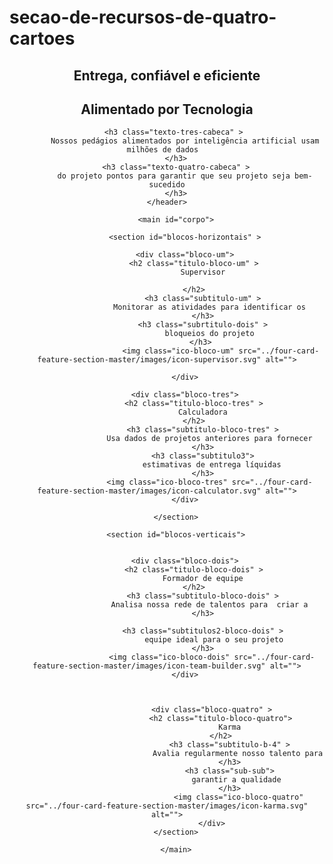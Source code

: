 # secao-de-recursos-de-quatro-cartoes
<!DOCTYPE html>
<html lang="pt-br">
<head>
    <meta charset="UTF-8">
    <meta http-equiv="X-UA-Compatible" content="IE=edge">
    <meta name="viewport" content="width=device-width, initial-scale=1.0">
    <title>Seção de recursos de quatro cartões</title>
    <link rel="shortcut icon" href="../four-card-feature-section-master/images/favicon-32x32.png" type="image/x-icon">
    <link rel="stylesheet" href="style.css">
</head>
<body>
    <header id="cabeca"> 
        <h2 class="texto-um-cabeca" >
            Entrega, confiável e eficiente
        </h2>
        <h2 class="texto-dois-cabeca"  >  
            Alimentado por Tecnologia
        </h2>

        <h3 class="texto-tres-cabeca" > 
            Nossos pedágios alimentados por inteligência artificial usam milhões de dados  
        </h3>
        <h3 class="texto-quatro-cabeca" >
            do projeto pontos para garantir que seu projeto seja bem-sucedido
        </h3>
    </header>

        <main id="corpo">
           
            <section id="blocos-horizontais" >
            
            <div class="bloco-um">
                <h2 class="titulo-bloco-um" >
                    Supervisor
                    
                </h2>
                    <h3 class="subtitulo-um" >
                        Monitorar as atividades para identificar os 
                    </h3>
                    <h3 class="subrtitulo-dois" >
                        bloqueios do projeto 
                    </h3> 
                            <img class="ico-bloco-um" src="../four-card-feature-section-master/images/icon-supervisor.svg" alt="">

            </div>
            
            <div class="bloco-tres">
                <h2 class="titulo-bloco-tres" >
                    Calculadora
                </h2>
                    <h3 class="subtitulo-bloco-tres" >
                        Usa dados de projetos anteriores para fornecer 
                    </h3>
                    <h3 class="subtitulo3">
                        estimativas de entrega líquidas
                    </h3>
                       <img class="ico-bloco-tres" src="../four-card-feature-section-master/images/icon-calculator.svg" alt="">
            </div>

        </section>

        <section id="blocos-verticais">
        
       
            <div class="bloco-dois">
                <h2 class="titulo-bloco-dois" >
                    Formador de equipe
                </h2>
                    <h3 class="subtitulo-bloco-dois" >
                        Analisa nossa rede de talentos para  criar a 
                    </h3>

                    <h3 class="subtitulos2-bloco-dois" >
                         equipe ideal para o seu projeto
                    </h3>
                        <img class="ico-bloco-dois" src="../four-card-feature-section-master/images/icon-team-builder.svg" alt="">
            </div>
      
               
                        
                        <div class="bloco-quatro" >
                            <h2 class="titulo-bloco-quatro">
                                Karma
                            </h2>
                                <h3 class="subtitulo-b-4" >
                                    Avalia regularmente nosso talento para 
                                </h3>
                                <h3 class="sub-sub">
                                    garantir a qualidade 
                                </h3>
                                    <img class="ico-bloco-quatro" src="../four-card-feature-section-master/images/icon-karma.svg" alt="">
                        </div>
        </section>

        </main>
    
</body>
</html>
